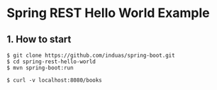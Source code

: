 # Spring REST Hello World Example

## 1. How to start
```
$ git clone https://github.com/induas/spring-boot.git
$ cd spring-rest-hello-world
$ mvn spring-boot:run

$ curl -v localhost:8080/books
```